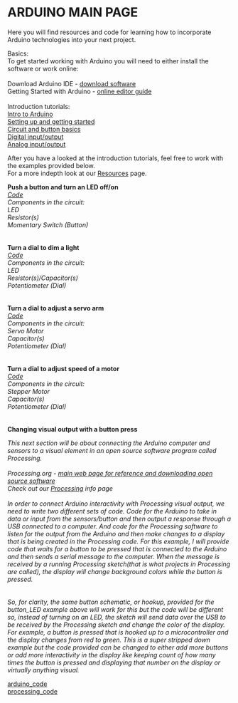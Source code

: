 # ARDUINO MAIN PAGE

Here you will find resources and code for learning how to incorporate Arduino technologies into your next project.

Basics:\
To get started working with Arduino you will need to either install the software or work online:\
\
Download Arduino IDE - [download software](https://www.arduino.cc/en/main/software)\
Getting Started with Arduino - [online editor guide](https://create.arduino.cc)\
\
Introduction tutorials:\
[Intro to Arduino](./Resources/intro_arduino.pdf)\
[Setting up and getting started](./Resources/arduino_setting_up.pdf)\
[Circuit and button basics](./Resources/arduino_buttons_circuit_basics.pdf)\
[Digital input/output](./Resources/arduino_creating_states.pdf)\
[Analog input/output](./Resources/arduino_analog_read.pdf)

After you have a looked at the introduction tutorials, feel free to work with the examples provided below.\
For a more indepth look at our [Resources](./Resources) page.

**Push a button and turn an LED off/on**\
*[Code](Code/arduino_digital_input_output.md)\
Components in the circuit:\
LED\
Resistor(s)\
Momentary Switch (Button)*\
\
\
**Turn a dial to dim a light**\
*[Code](Code/arduino_analog_input_output.md)\
Components in the circuit:\
LED\
Resistor(s)/Capacitor(s)\
Potentiometer (Dial)*\
\
\
**Turn a dial to adjust a servo arm**\
*[Code](Code/arduino_dial_servo.md)\
Components in the circuit:\
Servo Motor\
Capacitor(s)\
Potentiometer (Dial)*\
\
\
**Turn a dial to adjust speed of a motor**\
*[Code](Code/arduino_dial_motor_speed.md)\
Components in the circuit:\
Stepper Motor\
Capacitor(s)\
Potentiometer (Dial)*\
\
\
**Changing visual output with a button press**

*This next section will be about connecting the Arduino computer and sensors to a visual element in an open source software program called Processing.\
\
Processing.org - [main web page for reference and downloading open source software](http://processing.org)
\
Check out our [Processing](../PROCESSING/) info page\
\
In order to connect Arduino interactivity with Processing visual output, we need to write two different sets of code. Code for the Arduino to take in data or input from the sensors/button and then output a response through a USB connected to a computer. And code for the Processing software to listen for the output from the Arduino and then make changes to a display that is being created in the Processing code. For this example, I will provide code that waits for a button to be pressed that is connected to the Arduino and then sends a serial message to the computer. When the message is received by a running Processing sketch(that is what projects in Processing are called), the display will change background colors while the button is pressed.\
\
\
So, for clarity, the same button schematic, or hookup, provided for the button_LED example above will work for this but the code will be different so, instead of turning on an LED, the sketch will send data over the USB to be received by the Processing sketch and change the color of the display. For example, a button is pressed that is hooked up to a microcontroller and the display changes from red to green. This is a super stripped down example but the code provided can be changed to either add more buttons or add more interactivity in the display like keeping count of how many times the button is pressed and displaying that number on the display or virtually anything visual.*


[arduino_code](Code/arduino_usb_processing.md)\
[processing_code](Code/processing_serial_input.md)
